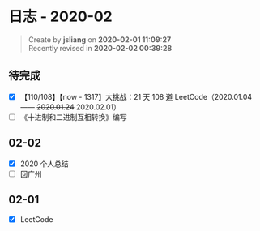日志 - 2020-02
===

> Create by **jsliang** on **2020-02-01 11:09:27**  
> Recently revised in **2020-02-02 00:39:28**

## 待完成

* [x] 【110/108】【now - 1317】大挑战：21 天 108 道 LeetCode（2020.01.04 —— ~~2020.01.24~~ 2020.02.01）
* [ ] 《十进制和二进制互相转换》编写

## 02-02

* [x] 2020 个人总结
* [ ] 回广州

## 02-01

* [x] LeetCode